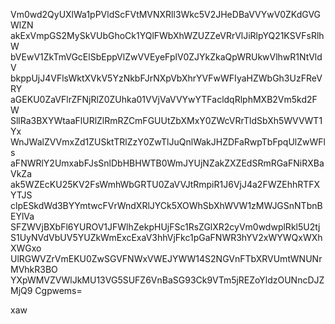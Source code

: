 Vm0wd2QyUXlWa1pPVldScFVtMVNXRll3Wkc5V2JHeDBaVVYwV0ZKdGVGWlZN
akExVmpGS2MySkVUbGhoCk1YQlFWbXhWZUZZeVRrVlJiRlpYQ21KSVFsRlhW
bVEwV1ZkTmVGcElSbEppVlZwVVEyeFplV0ZJYkZkaQpWRUkwVlhwR1NtVldV
bkppUjJ4VFlsWktXVkV5YzNkbFJrNXpVbXhrYVFwWFIyaHZWbGh3UzFReVRY
aGEKU0ZaVFlrZFNjRlZ0ZUhka01VVjVaVVYwYTFacldqRlphMXB2Vm5kd2FW
SllRa3BXYWtaaFlURlZlRmRZCmFGUUtZbXMxY0ZWcVRrTldSbXh5WVVWT1Yx
WnJWalZVVmxZd1ZUSktTRlZzY0ZwTlJuQnlWakJHZDFaRwpTbFpqUlZwWFls
aFNWRlY2UmxabFJsSnlDbHBHWTB0WmJYUjNZakZXZEdSRmRGaFNiRXBaVkZa
ak5WZEcKU25KV2FsWmhWbGRTU0ZaVVJtRmpiR1J6VjJ4a2FWZEhhRTFXYTJS
clpESkdWd3BYYmtwcFVrWndXRlJYCk5XOWhSbXhWVW1zMWJGSnNTbnBEYlVa
SFZWVjBXbFl6YUROV1JFWlhZekpHUjFSc1RsZGlXR2cyVm0wdwplRkl5U2tj
S1UyNVdVbUV5YUZkWmExcExaV3hhVjFkc1pGaFNWR3hYV2xWYWQxWXhXWGxo
UlRGWVZrVmEKU0ZwSGVFNWxVWEJYWW14S2NGVnFTbXRVUmtWNUNrMVhkR3BO
YXpWMVZVWlJkMU13VG5SUFZ6VnBaSG93Ck9VTm5jREZoYldzOUNncDJZMjQ9
Cgpwems=

xaw